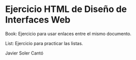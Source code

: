 # Ejercicio HTML de Diseño de Interfaces Web

Book: Ejercicio para usar enlaces entre el mismo documento.

List: Ejercicio para practicar las listas.

Javier Soler Cantó
